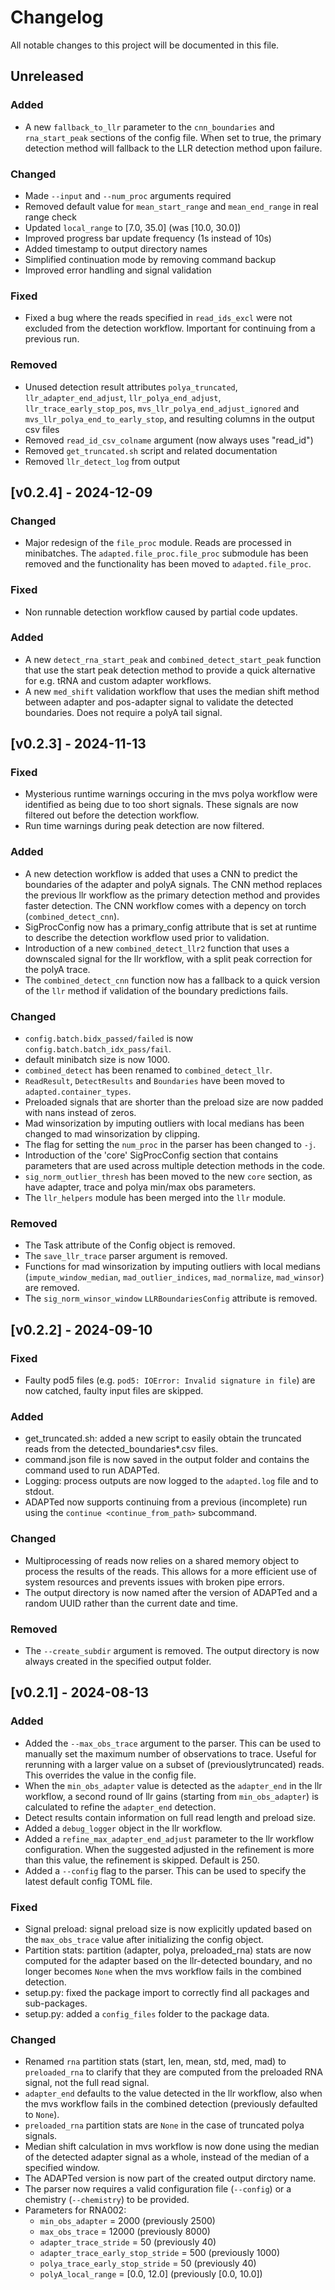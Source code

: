 # Changelog

All notable changes to this project will be documented in this file.

## Unreleased

### Added

- A new `fallback_to_llr` parameter to the `cnn_boundaries` and `rna_start_peak` sections of the config file. When set to true, the primary detection method will fallback to the LLR detection method upon failure.

### Changed

- Made `--input` and `--num_proc` arguments required
- Removed default value for `mean_start_range` and `mean_end_range` in real range check
- Updated `local_range` to [7.0, 35.0] (was [10.0, 30.0])
- Improved progress bar update frequency (1s instead of 10s)
- Added timestamp to output directory names
- Simplified continuation mode by removing command backup
- Improved error handling and signal validation

### Fixed

- Fixed a bug where the reads specified in `read_ids_excl` were not excluded from the detection workflow. Important for continuing from a previous run.

### Removed

- Unused detection result attributes `polya_truncated`, `llr_adapter_end_adjust`, `llr_polya_end_adjust`, `llr_trace_early_stop_pos`, `mvs_llr_polya_end_adjust_ignored` and `mvs_llr_polya_end_to_early_stop`, and resulting columns in the output csv files
- Removed `read_id_csv_colname` argument (now always uses "read_id")
- Removed `get_truncated.sh` script and related documentation
- Removed `llr_detect_log` from output

## [v0.2.4] - 2024-12-09

### Changed

- Major redesign of the `file_proc` module. Reads are processed in minibatches. The `adapted.file_proc.file_proc` submodule has been removed and the functionality has been moved to `adapted.file_proc`.

### Fixed

- Non runnable detection workflow caused by partial code updates.

### Added

- A new `detect_rna_start_peak` and `combined_detect_start_peak` function that use the start peak detection method to provide a quick alternative for e.g. tRNA and custom adapter workflows.
- A new `med_shift` validation workflow that uses the median shift method between adapter and pos-adapter signal to validate the detected boundaries. Does not require a polyA tail signal.

## [v0.2.3] - 2024-11-13

### Fixed

- Mysterious runtime warnings occuring in the mvs polya workflow were identified as being due to too short signals. These signals are now filtered out before the detection workflow.
- Run time warnings during peak detection are now filtered.

### Added

- A new detection workflow is added that uses a CNN to predict the boundaries of the adapter and polyA signals. The CNN method replaces the previous llr workflow as the primary detection method and provides faster detection. The CNN workflow comes with a depency on torch (`combined_detect_cnn`).
- SigProcConfig now has a primary_config attribute that is set at runtime to describe the detection workflow used prior to validation.
- Introduction of a new `combined_detect_llr2` function that uses a downscaled signal for the llr workflow, with a split peak correction for the polyA trace.
- The `combined_detect_cnn` function now has a fallback to a quick version of the `llr` method if validation of the boundary predictions fails.

### Changed

- `config.batch.bidx_passed/failed` is now `config.batch.batch_idx_pass/fail`.
- default minibatch size is now 1000.
- `combined_detect` has been renamed to `combined_detect_llr`.
- `ReadResult`, `DetectResults` and `Boundaries` have been moved to `adapted.container_types`.
- Preloaded signals that are shorter than the preload size are now padded with nans instead of zeros.
- Mad winsorization by imputing outliers with local medians has been changed to mad winsorization by clipping.
- The flag for setting the `num_proc` in the parser has been changed to `-j`.
- Introduction of the 'core' SigProcConfig section that contains parameters that are used across multiple detection methods in the code.
- `sig_norm_outlier_thresh` has been moved to the new `core` section, as have adapter, trace and polya min/max obs parameters.
- The `llr_helpers` module has been merged into the `llr` module.

### Removed

- The Task attribute of the Config object is removed.
- The `save_llr_trace` parser argument is removed.
- Functions for mad winsorization by imputing outliers with local medians (`impute_window_median`, `mad_outlier_indices`, `mad_normalize`, `mad_winsor`) are removed.
- The `sig_norm_winsor_window` `LLRBoundariesConfig` attribute is removed.


## [v0.2.2] - 2024-09-10

### Fixed

- Faulty pod5 files (e.g. `pod5: IOError: Invalid signature in file`) are now catched, faulty input files are skipped.

### Added

- get_truncated.sh: added a new script to easily obtain the truncated reads from the detected_boundaries*.csv files.
- command.json file is now saved in the output folder and contains the command used to run ADAPTed.
- Logging: process outputs are now logged to the `adapted.log` file and to stdout.
- ADAPTed now supports continuing from a previous (incomplete) run using the `continue <continue_from_path>` subcommand.

### Changed

- Multiprocessing of reads now relies on a shared memory object to process the results of the reads. This allows for a more efficient use of system resources and prevents issues with broken pipe errors.
- The output directory is now named after the version of ADAPTed and a random UUID rather than the current date and time.

### Removed

- The `--create_subdir` argument is removed. The output directory is now always created in the specified output folder.

## [v0.2.1] - 2024-08-13

### Added

- Added the `--max_obs_trace` argument to the parser. This can be used to manually set the maximum number of observations to trace. Useful for rerunning with a larger value on a subset of (previouslytruncated) reads. This overrides the value in the config file.
- When the `min_obs_adapter` value is detected as the `adapter_end` in the llr workflow, a second round of llr gains (starting from `min_obs_adapter`) is calculated to refine the `adapter_end` detection.
- Detect results contain information on full read length and preload size.
- Added a `debug_logger` object in the llr workflow.
- Added a `refine_max_adapter_end_adjust` parameter to the llr workflow configuration. When the suggested adjusted in the refinement is more than this value, the refinement is skipped. Default is 250.
- Added a `--config` flag to the parser. This can be used to specify the latest default config TOML file.

### Fixed

- Signal preload: signal preload size is now explicitly updated based on the `max_obs_trace` value after initializing the config object.
- Partition stats: partition (adapter, polya, preloaded_rna) stats are now computed for the adapter based on the llr-detected boundary, and no longer becomes `None` when the mvs workflow fails in the combined detection.
- setup.py: fixed the package import to correctly find all packages and sub-packages.
- setup.py: added a `config_files` folder to the package data.

### Changed

- Renamed `rna` partition stats (start, len, mean, std, med, mad) to `preloaded_rna` to clarify that they are computed from the preloaded RNA signal, not the full read signal.
- `adapter_end` defaults to the value detected in the llr workflow, also when the mvs workflow fails in the combined detection (previously defaulted to `None`).
- `preloaded_rna` partition stats are `None` in the case of truncated polya signals.
- Median shift calculation in mvs workflow is now done using the median of the detected adapter signal as a whole, instead of the median of a specified window.
- The ADAPTed version is now part of the created output dirctory name.
- The parser now requires a valid configuration file (`--config`) or a chemistry (`--chemistry`) to be provided.
- Parameters for RNA002:
  - `min_obs_adapter` = 2000 (previously 2500)
  - `max_obs_trace` = 12000 (previously 8000)
  - `adapter_trace_stride` = 50 (previously 40)
  - `adapter_trace_early_stop_stride` = 500 (previously 1000)
  - `polya_trace_early_stop_stride` = 50 (previously 40)
  - `polyA_local_range` = [0.0, 12.0] (previously [0.0, 10.0])
